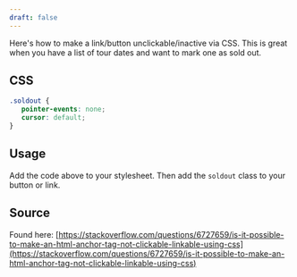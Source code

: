 ```yaml
---
draft: false
---
```



Here's how to make a link/button unclickable/inactive via CSS. This is great when you have a list of tour dates and want to mark one as sold out.

## CSS

```css
.soldout {
   pointer-events: none;
   cursor: default;
}
```

## Usage

Add the code above to your stylesheet. Then add the `soldout` class to your button or link.

## Source

Found here: [https://stackoverflow.com/questions/6727659/is-it-possible-to-make-an-html-anchor-tag-not-clickable-linkable-using-css](https://stackoverflow.com/questions/6727659/is-it-possible-to-make-an-html-anchor-tag-not-clickable-linkable-using-css)